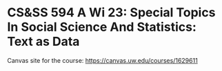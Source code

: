 # CS&amp;SS 594 A Wi 23: Special Topics In Social Science And Statistics: Text as Data

Canvas site for the course: https://canvas.uw.edu/courses/1629611
